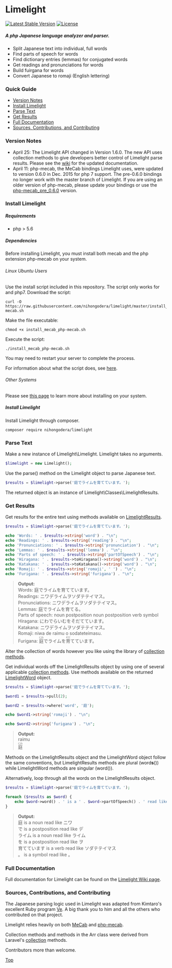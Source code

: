 # Limelight   
[![Latest Stable Version](https://poser.pugx.org/nihongodera/limelight/version.svg)](//packagist.org/packages/nihongodera/limelight) 
[![License](https://poser.pugx.org/nihongodera/limelight/license.svg)](//packagist.org/packages/nihongodera/limelight)  
##### A php Japanese language analyzer and parser.  
  - Split Japanese text into individual, full words
  - Find parts of speech for words
  - Find dictionary entries (lemmas) for conjugated words
  - Get readings and pronunciations for words
  - Build fuirgana for words
  - Convert Japanese to romaji (English lettering)

### Quick Guide
  - [Version Notes](#version-notes)
  - [Install Limelight](#install-limelight)
  - [Parse Text](#parse-text)
  - [Get Results](#get-results)
  - [Full Documentation](#full-documentation)
  - [Sources, Contributions, and Contributing](#sources-contributions-and-contributing)

### Version Notes
  - April 25: The Limelight API changed in Version 1.6.0. The new API uses collection methods to give developers better control of Limelight parse results. Please see the [wiki](https://github.com/nihongodera/limelight/wiki) for the updated documentation.
  - April 11: php-mecab, the MeCab bindings Limelight uses, were updated to version 0.6.0 in Dec. 2015 for php 7 support. The pre-0.6.0 bindings no longer work with the master branch of Limelight. If you are using an older version of php-mecab, please update your bindings or use the [php-mecab_pre_0.6.0](https://github.com/nihongodera/limelight/tree/php-mecab_pre_0.6.0) version.

### Install Limelight
##### Requirements
  - php > 5.6

##### Dependencies
Before installing Limelight, you must install both mecab and the php extension php-mecab on your system.   

###### Linux Ubuntu Users
Use the install script included in this repository. The script only works for and php7.
Download the script:
```
curl -O https://raw.githubusercontent.com/nihongodera/limelight/master/install_mecab_php-mecab.sh
```
Make the file executable:
```
chmod +x install_mecab_php-mecab.sh
```
Execute the script:
```
./install_mecab_php-mecab.sh
```
You may need to restart your server to complete the process.  
    
For information about what the script does, see [here](https://github.com/nihongodera/limelight/wiki/Install-Script).

###### Other Systems

Please see [this page](https://github.com/nihongodera/php-mecab-documentation) to learn more about installing on your system.   
    
##### Install Limelight
Install Limelight through composer.
```
composer require nihongodera/limelight
```

### Parse Text
Make a new instance of Limelight\Limelight.  Limelight takes no arguments.
```php
$limelight = new Limelight();
```

Use the parse() method on the Limelight object to parse Japanese text.
```php
$results = $limelight->parse('庭でライムを育てています。');
```
The returned object is an instance of Limelight\Classes\LimelightResults.

### Get Results
Get results for the entire text using methods available on [LimelightResults](https://github.com/nihongodera/limelight/wiki/LimelightResults).
```php
$results = $limelight->parse('庭でライムを育てています。');

echo 'Words: ' . $results->string('word') . "\n";
echo 'Readings: ' . $results->string('reading') . "\n";
echo 'Pronunciations: ' . $results->string('pronunciation') . "\n";
echo 'Lemmas: ' . $results->string('lemma') . "\n";
echo 'Parts of speech: ' . $results->string('partOfSpeech') . "\n";
echo 'Hiragana: ' . $results->toHiragana()->string('word') . "\n";
echo 'Katakana: ' . $results->toKatakana()->string('word') . "\n";
echo 'Romaji: ' . $results->string('romaji', ' ') . "\n";
echo 'Furigana: ' . $results->string('furigana') . "\n";
```
> **Output:**    
> Words: 庭でライムを育てています。   
> Readings: ニワデライムヲソダテテイマス。   
> Pronunciations: ニワデライムヲソダテテイマス。   
> Lemmas: 庭でライムを育てる。   
> Parts of speech: noun postposition noun postposition verb symbol   
> Hiragana: にわでらいむをそだてています。   
> Katakana: ニワデライムヲソダテテイマス。  
> Romaji: niwa de raimu o sodateteimasu.   
> Furigana: <ruby><rb>庭</rb><rp>(</rp><rt>にわ</rt><rp>)</rp></ruby>でライムを<ruby><rb>育</rb><rp>(</rp><rt>そだ</rt><rp>)</rp></ruby>てています。   
       
Alter the collection of words however you like using the library of [collection methods](https://github.com/nihongodera/limelight/wiki/Collection-Methods).
     
Get individual words off the LimelightResults object by using one of several applicable [collection methods](https://github.com/nihongodera/limelight/wiki/Collection-Methods). Use methods available on the returned [LimelightWord](https://github.com/nihongodera/limelight/wiki/LimelightWord) object.
```php
$results = $limelight->parse('庭でライムを育てています。');

$word1 = $results->pull(2);

$word2 = $results->where('word', '庭');

echo $word1->string('romaji') . "\n";

echo $word2->string('furigana') . "\n";
```
> **Output:**  
> raimu   
> <ruby>庭<rt>にわ</rt></ruby>   
   
Methods on the LimelightResults object and the LimelightWord object follow the same conventions, but LimelightResults methods are plural (word**s**()) while LimelightWord methods are singular (word()).
  
Alternatively, loop through all the words on the LimelightResults object.
```php
$results = $limelight->parse('庭でライムを育てています。');

foreach ($results as $word) {
    echo $word->word() . ' is a ' . $word->partOfSpeech() . ' read like ' . $word->reading() . "\n";
}
```
> **Output:**    
> 庭 is a noun read like ニワ   
> で is a postposition read like デ   
> ライム is a noun read like ライム   
> を is a postposition read like ヲ   
> 育てています is a verb read like ソダテテイマス   
> 。 is a symbol read like 。   
   
### Full Documentation

Full documentation for Limelight can be found on the [Limelight Wiki page](https://github.com/nihongodera/limelight/wiki).

### Sources, Contributions, and Contributing

The Japanese parsing logic used in Limelight was adapted from Kimtaro's excellent Ruby program [Ve](https://github.com/Kimtaro/ve).  A big thank you to him and all the others who contributed on that project. 
   
Limelight relies heavily on both [MeCab](http://taku910.github.io/mecab/) and [php-mecab](https://github.com/rsky/php-mecab).
     
Collection methods and methods in the Arr class were derived from Laravel's [collection](https://github.com/illuminate/support/blob/master/Collection.php) methods.
    
Contributors more than welcome.
  
[Top](#contents)

